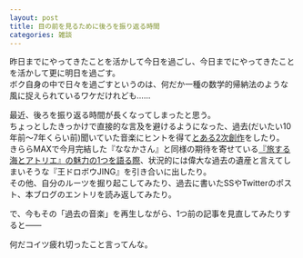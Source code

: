```yaml
---
layout: post
title: 目の前を見るために後ろを振り返る時間
categories: 雑談
---
```


昨日までにやってきたことを活かして今日を過ごし、今日までにやってきたことを活かして更に明日を過ごす。  
ボク自身の中で日々を過ごすというのは、何だか一種の数学的帰納法のような風に捉えられているワケだけれども……

最近、後ろを振り返る時間が長くなってしまったと思う。  
ちょっとしたきっかけで直接的な言及を避けるようになった、過去(だいたい10年前〜7年くらい前)聞いていた音楽にヒントを得て[とある2次創作](https://www.pixiv.net/novel/show.php?id=10677993)をしたり。  
きららMAXで今月完結した『ななかさん』と同様の期待を寄せている[『旅する海とアトリエ』の魅力の1つを語る際](https://fse.tw/JJ0ys)、状況的には偉大な過去の遺産と言えてしまいそうな『王ドロボウJING』を引き合いに出したり。  
その他、自分のルーツを掘り起こしてみたり、過去に書いたSSやTwitterのポスト、本ブログのエントリを読み返してみたり。

で、今もその「過去の音楽」を再生しながら、1つ前の記事を見直してみたりすると――

何だコイツ疲れ切ったこと言ってんな。
